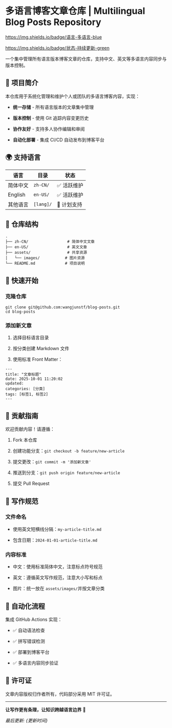 # 多语言博客文章仓库 | Multilingual Blog Posts Repository

https://img.shields.io/badge/语言-多语言-blue

https://img.shields.io/badge/状态-持续更新-green

一个集中管理所有语言版本博客文章的仓库，支持中文、英文等多语言内容同步与版本控制。

## 📖 项目简介

本仓库用于系统化管理和维护个人或团队的多语言博客内容，实现：

- ​**​统一存储​**​ - 所有语言版本的文章集中管理
    
- ​**​版本控制​**​ - 使用 Git 追踪内容变更历史
    
- ​**​协作友好​**​ - 支持多人协作编辑和审阅
    
- ​**​自动化部署​**​ - 集成 CI/CD 自动发布到博客平台
    

## 🌍 支持语言

|语言|目录|状态|
|---|---|---|
|简体中文|`zh-CN/`|✅ 活跃维护|
|English|`en-US/`|✅ 活跃维护|
|其他语言|`[lang]/`|🔄 计划支持|

## 📁 仓库结构

```
.
├── zh-CN/                 # 简体中文文章
├── en-US/                 # 英文文章
├── assets/                # 共享资源
│   └── images/           # 图片资源
└── README.md             # 项目说明
```

## 🚀 快速开始

### 克隆仓库

```
git clone git@github.com:wangjunstf/blog-posts.git
cd blog-posts
```

### 添加新文章

1. 选择目标语言目录
    
2. 按分类创建 Markdown 文件
    
3. 使用标准 Front Matter：
    

```
---
title: "文章标题"
date: 2025-10-01 11:20:02
updated:
categories: [分类]
tags: [标签1, 标签2]
---
```
## 🤝 贡献指南

欢迎贡献内容！请遵循：

1. Fork 本仓库
    
2. 创建功能分支：`git checkout -b feature/new-article`
    
3. 提交更改：`git commit -m '添加新文章'`
    
4. 推送到分支：`git push origin feature/new-article`
    
5. 提交 Pull Request
    

## 📝 写作规范

### 文件命名

- 使用英文短横线分隔：`my-article-title.md`
    
- 包含日期：`2024-01-01-article-title.md`
    

### 内容标准

- 中文：使用标准简体中文，注意标点符号规范
    
- 英文：遵循英文写作规范，注意大小写和标点
    
- 图片：统一放在 `assets/images/`并按文章分类
    

## 🔄 自动化流程

集成 GitHub Actions 实现：

- ✅ 自动语法检查
    
- ✅ 拼写错误检测
    
- ✅ 部署到博客平台
    
- ✅ 多语言内容同步验证
    

## 📄 许可证

文章内容版权归作者所有，代码部分采用 MIT 许可证。

---

​**​让写作更有条理，让知识跨越语言边界​**​ 🌟

_最后更新: {更新时间}_
